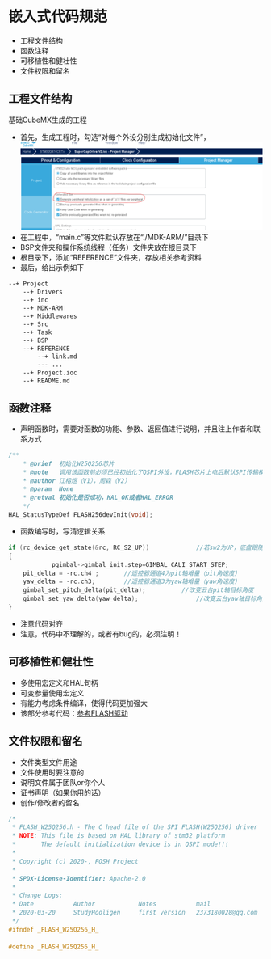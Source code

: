 # 嵌入式代码规范

- 工程文件结构
- 函数注释
- 可移植性和健壮性
- 文件权限和留名
  
## 工程文件结构

基础CubeMX生成的工程
- 首先，生成工程时，勾选“对每个外设分别生成初始化文件”，![分文件初始化设备](勾选分文件初始化设备.png)
- 在工程中，“main.c”等文件默认存放在“./MDK-ARM/”目录下
- BSP文件夹和操作系统线程（任务）文件夹放在根目录下
- 根目录下，添加“REFERENCE”文件夹，存放相关参考资料
- 最后，给出示例如下

```
--+ Project
    --+ Drivers
    --+ inc
    --+ MDK-ARM
    --+ Middlewares
    --+ Src
    --+ Task
    --+ BSP
    --+ REFERENCE
        --+ link.md
        --- ...
    --+ Project.ioc
    --+ README.md
```

## 函数注释

- 声明函数时，需要对函数的功能、参数、返回值进行说明，并且注上作者和联系方式

```C
/**
    * @brief  初始化W25Q256芯片
    * @note   调用该函数前必须已经初始化了QSPI外设，FLASH芯片上电后默认SPI传输模式
    * @author 江榕煜（V1），周森（V2）
    * @param  None
    * @retval 初始化是否成功，HAL_OK或者HAL_ERROR
    */
HAL_StatusTypeDef FLASH256devInit(void);
```

- 函数编写时，写清逻辑关系

```C
if (rc_device_get_state(&rc, RC_S2_UP))				//若sw2为UP，底盘跟随云台，云台两轴角度由遥控器控制
{
            pgimbal->gimbal_init.step=GIMBAL_CALI_START_STEP;
    pit_delta = -rc.ch4 ;		//遥控器通道4为pit轴增量（pit角速度）
    yaw_delta = -rc.ch3;		//遥控器通道3为yaw轴增量（yaw角速度)
    gimbal_set_pitch_delta(pit_delta);			//改变云台pit轴目标角度
    gimbal_set_yaw_delta(yaw_delta);				//改变云台yaw轴目标角度				
}
```

- 注意代码对齐
- 注意，代码中不理解的，或者有bug的，必须注明！

## 可移植性和健壮性

- 多使用宏定义和HAL句柄
- 可变参量使用宏定义
- 有能力考虑条件编译，使得代码更加强大
- 该部分参考代码：[参考FLASH驱动](https://github.com/studyHooligen/device_drvFiles/blob/master/FLASH/FLASH_W25Q256.h)

## 文件权限和留名

- 文件类型文件用途
- 文件使用时要注意的
- 说明文件属于团队or你个人
- 证书声明（如果你用的话）
- 创作/修改者的留名
```C
/* 
 * FLASH_W25Q256.h - The C head file of the SPI FLASH(W25Q256) driver
 * NOTE: This file is based on HAL library of stm32 platform
 *       The default initialization device is in QSPI mode!!!
 *
 * Copyright (c) 2020-, FOSH Project
 *
 * SPDX-License-Identifier: Apache-2.0
 *
 * Change Logs:
 * Date           Author            Notes           mail
 * 2020-03-20     StudyHooligen     first version   2373180028@qq.com
 */
#ifndef _FLASH_W25Q256_H_

#define _FLASH_W25Q256_H_
```